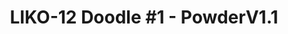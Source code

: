 ---
title: "LIKO-12 Doodle #1 - PowderV1.1"
permalink: /LIKO-12-Doodle-1-Powder.html
categories:
  - LIKO-12
  - Doodles
  - Lua
  - LÖVE

tags:
  - LIKO-12
  - Doodle
  - Powder
  - Sandbox
  - Lua
  - LÖVE
---